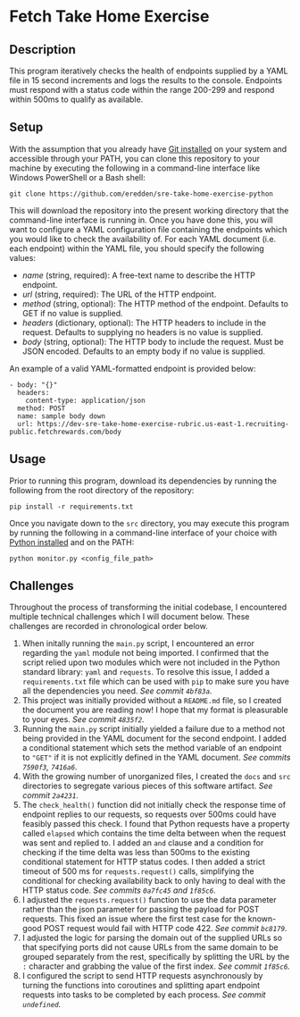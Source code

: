 # Fetch Take Home Exercise

## Description

This program iteratively checks the health of endpoints supplied by a YAML file in 15 second increments and logs the results to the console. Endpoints must respond with a status code within the range 200-299 and respond within 500ms to qualify as available.

## Setup

With the assumption that you already have [Git installed](https://git-scm.com/book/en/v2/Getting-Started-Installing-Git) on your system and accessible through your PATH, you can clone this repository to your machine by executing the following in a command-line interface like Windows PowerShell or a Bash shell:
```
git clone https://github.com/eredden/sre-take-home-exercise-python
```

This will download the repository into the present working directory that the command-line interface is running in. Once you have done this, you will want to configure a YAML configuration file containing the endpoints which you would like to check the availability of. For each YAML document (i.e. each endpoint) within the YAML file, you should specify the following values:

- *name* (string, required): A free-text name to describe the HTTP endpoint.
- *url* (string, required): The URL of the HTTP endpoint.
- *method* (string, optional): The HTTP method of the endpoint. Defaults to GET if no value is supplied.
- *headers* (dictionary, optional): The HTTP headers to include in the request. Defaults to supplying no headers is no value is supplied.
- *body* (string, optional): The HTTP body to include the request. Must be JSON encoded. Defaults to an empty body if no value is supplied.

An example of a valid YAML-formatted endpoint is provided below:
```
- body: "{}"
  headers:
    content-type: application/json
  method: POST
  name: sample body down
  url: https://dev-sre-take-home-exercise-rubric.us-east-1.recruiting-public.fetchrewards.com/body
```

## Usage

Prior to running this program, download its dependencies by running the following from the root directory of the repository:
```
pip install -r requirements.txt
```

Once you navigate down to the `src` directory, you may execute this program by running the following in a command-line interface of your choice with [Python installed](https://wiki.python.org/moin/BeginnersGuide/Download) and on the PATH:
```
python monitor.py <config_file_path>
```

## Challenges

Throughout the process of transforming the initial codebase, I encountered multiple technical challenges which I will document below. These challenges are recorded in chronological order below.

1. When initally running the `main.py` script, I encountered an error regarding the `yaml` module not being imported. I confirmed that the script relied upon two modules which were not included in the Python standard library: `yaml` and `requests`. To resolve this issue, I added a `requirements.txt` file which can be used with `pip` to make sure you have all the dependencies you need. 
*See commit `4bf83a`.*
2. This project was initially provided without a `README.md` file, so I created the document you are reading now! I hope that my format is pleasurable to your eyes. *See commit `4835f2`.*
3. Running the `main.py` script initially yielded a failure due to a method not being provided in the YAML document for the second endpoint. I added a conditional statement which sets the method variable of an endpoint to `"GET"` if it is not explicitly defined in the YAML document. *See commits `7590f3`, `7416a6`.*
4. With the growing number of unorganized files, I created the `docs` and `src` directories to segregate various pieces of this software artifact. *See commit `2a4231`.*
5. The `check_health()` function did not initially check the response time of endpoint replies to our requests, so requests over 500ms could have feasibly passed this check. I found that Python requests have a property called `elapsed` which contains the time delta between when the request was sent and replied to. I added an `and` clause and a condition for checking if the time delta was less than 500ms to the existing conditional statement for HTTP status codes. I then added a strict timeout of 500 ms for `requests.request()` calls, simplifying the conditional for checking availability back to only having to deal with the HTTP status code. *See commits `0a7fc45` and `1f85c6`.*
6. I adjusted the `requests.request()` function to use the data parameter rather than the json parameter for passing the payload for POST requests. This fixed an issue where the first test case for the known-good POST request would fail with HTTP code 422. *See commit `bc8179`.*
7. I adjusted the logic for parsing the domain out of the supplied URLs so that specifying ports did not cause URLs from the same domain to be grouped separately from the rest, specifically by splitting the URL by the `:` character and grabbing the value of the first index. *See commit `1f85c6`.*
8. I configured the script to send HTTP requests asynchronously by turning the functions into coroutines and splitting apart endpoint requests into tasks to be completed by each process. *See commit `undefined`.*